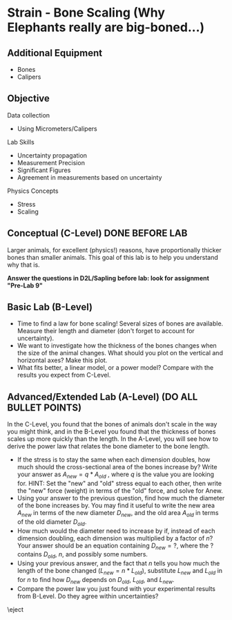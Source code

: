 # Strain - Bone Scaling (Why Elephants really are big-boned...)

## Additional Equipment

- Bones
- Calipers

## Objective

Data collection

- Using Micrometers/Calipers

Lab Skills

- Uncertainty propagation
- Measurement Precision
- Significant Figures
- Agreement in measurements based on uncertainty

Physics Concepts

- Stress
- Scaling

## Conceptual (C-Level) DONE BEFORE LAB

Larger animals, for excellent (physics!) reasons, have proportionally thicker bones than smaller animals. This goal of this lab is to help you understand why that is.

**Answer the questions in D2L/Sapling before lab: look for assignment "Pre-Lab 9"**
 

## Basic Lab (B-Level)

- Time to find a law for bone scaling! Several sizes of bones are available. Measure their length and diameter (don't forget to account for uncertainty).
- We want to investigate how the thickness of the bones changes when the size of the animal changes. What should you plot on the vertical and horizontal axes? Make this plot.
- What fits better, a linear model, or a power model? Compare with the results you expect from C-Level.

## Advanced/Extended Lab (A-Level) (DO ALL BULLET POINTS)

In the C-Level, you found that the bones of animals don't scale in the way you might think, and in the B-Level you found that the thickness of bones scales up more quickly than the length. In the A-Level, you will see how to derive the power law that relates the bone diameter to the bone length.

- If the stress is to stay the same when each dimension doubles, how much should the cross-sectional area of the bones increase by? Write your answer as $A_{new} = q * A_{old}$ , where $q$ is the value you are looking for. HINT: Set the "new" and "old" stress equal to each other, then write the "new" force (weight) in terms of the "old" force, and solve for Anew.
- Using your answer to the previous question, find how much the diameter of the bone increases by. You may find it useful to write the new area $A_{new}$ in terms of the new diameter $D_{new}$, and the old area $A_{old}$ in terms of the old diameter $D_{old}$.
- How much would the diameter need to increase by if, instead of each dimension doubling, each dimension was multiplied by a factor of $n$? Your answer should be an equation containing $D_{new} = ?$, where the $?$ contains $D_{old}$, $n$, and possibly some numbers.
- Using your previous answer, and the fact that $n$ tells you how much the length of the bone changed ($L_{new} = n * L_{old}$), substitute $L_{new}$ and $L_{old}$ in for $n$ to find how $D_{new}$ depends on $D_{old}$, $L_{old}$, and $L_{new}$.
- Compare the power law you just found with your experimental results from B-Level. Do they agree within uncertainties?



\eject

